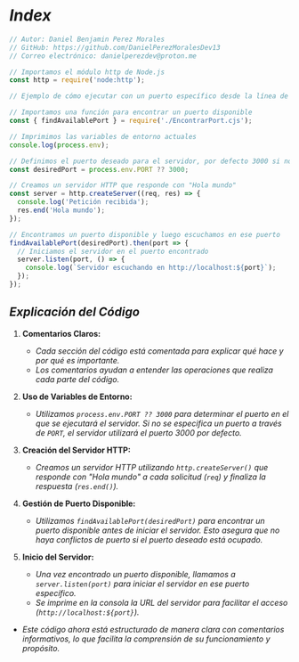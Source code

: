 <!-- Autor: Daniel Benjamin Perez Morales -->
<!-- GitHub: https://github.com/DanielPerezMoralesDev13 -->
<!-- Correo electrónico: danielperezdev@proton.me -->

# ***Index***

```javascript
// Autor: Daniel Benjamin Perez Morales
// GitHub: https://github.com/DanielPerezMoralesDev13
// Correo electrónico: danielperezdev@proton.me

// Importamos el módulo http de Node.js
const http = require('node:http');

// Ejemplo de cómo ejecutar con un puerto específico desde la línea de comandos: PORT=5000 node index.cjs

// Importamos una función para encontrar un puerto disponible
const { findAvailablePort } = require('./EncontrarPort.cjs');

// Imprimimos las variables de entorno actuales
console.log(process.env);

// Definimos el puerto deseado para el servidor, por defecto 3000 si no se especifica PORT
const desiredPort = process.env.PORT ?? 3000;

// Creamos un servidor HTTP que responde con "Hola mundo"
const server = http.createServer((req, res) => {
  console.log('Petición recibida');
  res.end('Hola mundo');
});

// Encontramos un puerto disponible y luego escuchamos en ese puerto
findAvailablePort(desiredPort).then(port => {
  // Iniciamos el servidor en el puerto encontrado
  server.listen(port, () => {
    console.log(`Servidor escuchando en http://localhost:${port}`);
  });
});
```

## ***Explicación del Código***

1. **Comentarios Claros:**
   - *Cada sección del código está comentada para explicar qué hace y por qué es importante.*
   - *Los comentarios ayudan a entender las operaciones que realiza cada parte del código.*

2. **Uso de Variables de Entorno:**
   - *Utilizamos `process.env.PORT ?? 3000` para determinar el puerto en el que se ejecutará el servidor. Si no se especifica un puerto a través de `PORT`, el servidor utilizará el puerto 3000 por defecto.*

3. **Creación del Servidor HTTP:**
   - *Creamos un servidor HTTP utilizando `http.createServer()` que responde con "Hola mundo" a cada solicitud (`req`) y finaliza la respuesta (`res.end()`).*

4. **Gestión de Puerto Disponible:**
   - *Utilizamos `findAvailablePort(desiredPort)` para encontrar un puerto disponible antes de iniciar el servidor. Esto asegura que no haya conflictos de puerto si el puerto deseado está ocupado.*

5. **Inicio del Servidor:**
   - *Una vez encontrado un puerto disponible, llamamos a `server.listen(port)` para iniciar el servidor en ese puerto específico.*
   - *Se imprime en la consola la URL del servidor para facilitar el acceso (`http://localhost:${port}`).*

- *Este código ahora está estructurado de manera clara con comentarios informativos, lo que facilita la comprensión de su funcionamiento y propósito.*
